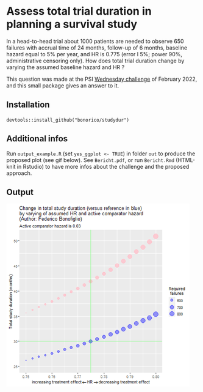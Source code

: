 # Assess total trial duration in planning a survival study  
In a head-to-head trial about 1000 patients are needed to observe 650 failures with accrual time of 24 months, follow-up of 6 months, baseline hazard equal to 5% per year, and HR is 0.775 (error I 5%; power 90%, administrative censoring only). 
How does total trial duration change by varying the assumed baseline hazard and HR ?

This question was made at the PSI [Wednesday challenge](https://www.psiweb.org/sigs-special-interest-groups/visualisation/welcome-to-wonderful-wednesdays) of February 2022, and 
this small package gives an answer to it. 

## Installation
`devtools::install_github("bonorico/studydur")`

## Additional infos
Run `output_example.R` (set `yes_ggplot <- TRUE`) in folder `out` to produce the proposed plot (see gif below).
See `Bericht.pdf`, or run `Bericht.Rmd` (HTML-knit in Rstudio) to have more infos about the challenge and the proposed approach.

## Output 

![Alt Text](https://github.com/bonorico/PSI_Wed_Challenge_February/blob/main/out/Wednesday_challenge.gif)
